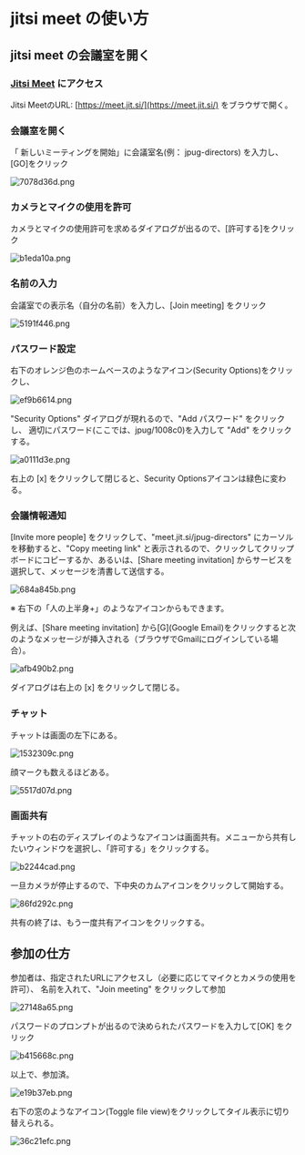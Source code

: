 # jitsi meet の使い方


##  jitsi meet の会議室を開く

### [Jitsi Meet](https://meet.jit.si/) にアクセス

Jitsi MeetのURL: [https://meet.jit.si/](https://meet.jit.si/) をブラウザで開く。

### 会議室を開く

「 新しいミーティングを開始」に会議室名(例： jpug-directors) を入力し、[GO]をクリック

![7078d36d.png](:storage\7958e846-237f-42b4-b166-d471cf84dca6\7078d36d.png)


### カメラとマイクの使用を許可

カメラとマイクの使用許可を求めるダイアログが出るので、[許可する]をクリック

![b1eda10a.png](:storage\7958e846-237f-42b4-b166-d471cf84dca6\b1eda10a.png)


### 名前の入力

会議室での表示名（自分の名前）を入力し、[Join meeting] をクリック

![5191f446.png](:storage\7958e846-237f-42b4-b166-d471cf84dca6\5191f446.png)


### パスワード設定

右下のオレンジ色のホームベースのようなアイコン(Security Options)をクリックし、

![ef9b6614.png](:storage\7958e846-237f-42b4-b166-d471cf84dca6\ef9b6614.png)

"Security Options" ダイアログが現れるので、"Add パスワード" をクリックし、
適切にパスワード(ここでは、jpug/1008c0)を入力して "Add" をクリックする。

![a0111d3e.png](:storage\7958e846-237f-42b4-b166-d471cf84dca6\a0111d3e.png)

右上の [x] をクリックして閉じると、Security Optionsアイコンは緑色に変わる。


### 会議情報通知

[Invite more people] をクリックして、"meet.jit.si/jpug-directors" にカーソルを移動すると、"Copy meeting link" と表示されるので、クリックしてクリップボードにコピーするか、あるいは、[Share meeting invitation] からサービスを選択して、メッセージを清書して送信する。

![684a845b.png](:storage\7958e846-237f-42b4-b166-d471cf84dca6\684a845b.png)

※ 右下の「人の上半身+」のようなアイコンからもできます。

例えば、[Share meeting invitation] から[G](Google Email)をクリックすると次のようなメッセージが挿入される（ブラウザでGmailにログインしている場合）。

![afb490b2.png](:storage\7958e846-237f-42b4-b166-d471cf84dca6\afb490b2.png)

ダイアログは右上の [x] をクリックして閉じる。


### チャット

チャットは画面の左下にある。

![1532309c.png](:storage\7958e846-237f-42b4-b166-d471cf84dca6\1532309c.png)

顔マークも数えるほどある。

![5517d07d.png](:storage\7958e846-237f-42b4-b166-d471cf84dca6\5517d07d.png)


### 画面共有

チャットの右のディスプレイのようなアイコンは画面共有。メニューから共有したいウィンドウを選択し、「許可する」をクリックする。

![b2244cad.png](:storage\7958e846-237f-42b4-b166-d471cf84dca6\b2244cad.png)

一旦カメラが停止するので、下中央のカムアイコンをクリックして開始する。

![86fd292c.png](:storage\7958e846-237f-42b4-b166-d471cf84dca6\86fd292c.png)

共有の終了は、もう一度共有アイコンをクリックする。


## 参加の仕方

参加者は、指定されたURLにアクセスし（必要に応じてマイクとカメラの使用を許可）、
名前を入れて、"Join meeting" をクリックして参加

![27148a65.png](:storage\7958e846-237f-42b4-b166-d471cf84dca6\27148a65.png)

パスワードのプロンプトが出るので決められたパスワードを入力して[OK] をクリック

![b415668c.png](:storage\7958e846-237f-42b4-b166-d471cf84dca6\b415668c.png)

以上で、参加済。

![e19b37eb.png](:storage\7958e846-237f-42b4-b166-d471cf84dca6\e19b37eb.png)

右下の窓のようなアイコン(Toggle file view)をクリックしてタイル表示に切り替えられる。

![36c21efc.png](:storage\7958e846-237f-42b4-b166-d471cf84dca6\36c21efc.png)

